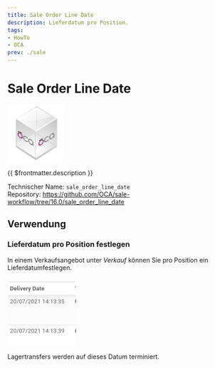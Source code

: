 ```yaml
---
title: Sale Order Line Date
description: Lieferdatum pro Position.
tags:
- HowTo
- OCA
prev: ./sale
---
```

# Sale Order Line Date
![icon_oca_app](attachments/icon_oca_app.png)

{{ $frontmatter.description }}

Technischer Name: `sale_order_line_date`\
Repository: <https://github.com/OCA/sale-workflow/tree/16.0/sale_order_line_date>

## Verwendung

### Lieferdatum pro Position festlegen

In einem Verkaufsangebot unter *Verkauf* können Sie pro Position ein Lieferdatumfestlegen.

![](attachments/Sale%20Order%20Line%20Date%20Delivery%20Date.png)

Lagertransfers werden auf dieses Datum terminiert.
